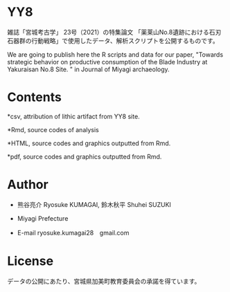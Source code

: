# YY8

雑誌「宮城考古学」 23号（2021）の特集論文
「薬莱山No.8遺跡における石刃石器群の行動戦略」で使用したデータ、解析スクリプトを公開するものです。

We are going to publish here the R scripts and data for our paper,  "Towards strategic behavior on productive consumption of  the Blade Industry at Yakuraisan No.8 Site. " in Journal of Miyagi archaeology.

# Contents

*csv, attribution of lithic artifact from YY8 site.

*Rmd, source codes of analysis

*HTML, source codes and graphics outputted from Rmd.

*pdf, source codes and graphics outputted from Rmd.

# Author

* 熊谷亮介 Ryosuke KUMAGAI, 鈴木秋平 Shuhei SUZUKI

* Miyagi Prefecture

* E-mail ryosuke.kumagai28　gmail.com

# License

 データの公開にあたり、宮城県加美町教育委員会の承諾を得ています。
 
